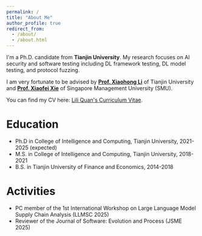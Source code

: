 ```yaml
---
permalink: /
title: "About Me"
author_profile: true
redirect_from: 
  - /about/
  - /about.html
---
```


I'm a Ph.D. candidate from **Tianjin University**. My research focuses on AI security and software testing including DL framework testing, DL model testing, and protocol fuzzing.

I am very fortunate to be advised by [**Prof. Xiaohong Li**](https://cic.tju.edu.cn/faculty/lxh/index.html) of Tianjin University and [**Prof. Xiaofei Xie**](https://xiaofeixie.bitbucket.io/) of Singapore Management University (SMU).

You can find my CV here: [Lili Quan's Curriculum Vitae](../assets/Curriculum_Vitae.pdf).


Education
======
* Ph.D in College of Intelligence and
Computing, Tianjin University, 2021-2025 (expected)
* M.S. in College of Intelligence and
Computing, Tianjin University, 2018-2021
* B.S. in Tianjin University of Finance and Economics, 2014-2018

Activities
======
- PC member of the 1st International Workshop on Large Language Model Supply Chain Analysis (LLMSC 2025)
- Reviewer of the Journal of Software: Evolution and Process (JSME 2025)
